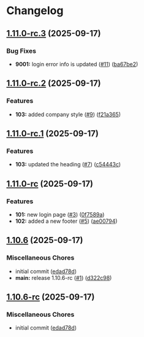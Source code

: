 # Changelog

## [1.11.0-rc.3](https://github.com/joepaulk/release-please-demo-prerelease/compare/v1.11.0-rc.2...v1.11.0-rc.3) (2025-09-17)


### Bug Fixes

* **9001:** login error info is updated ([#11](https://github.com/joepaulk/release-please-demo-prerelease/issues/11)) ([ba67be2](https://github.com/joepaulk/release-please-demo-prerelease/commit/ba67be2b2d78e1b5f9fc526306ed2412cde8fcb8))

## [1.11.0-rc.2](https://github.com/joepaulk/release-please-demo-prerelease/compare/v1.11.0-rc.1...v1.11.0-rc.2) (2025-09-17)


### Features

* **103:** added company style ([#9](https://github.com/joepaulk/release-please-demo-prerelease/issues/9)) ([f21a365](https://github.com/joepaulk/release-please-demo-prerelease/commit/f21a36598c3140ddde6b6cfcdc6b3f62b0a046dd))

## [1.11.0-rc.1](https://github.com/joepaulk/release-please-demo-prerelease/compare/v1.11.0-rc...v1.11.0-rc.1) (2025-09-17)


### Features

* **103:** updated the heading ([#7](https://github.com/joepaulk/release-please-demo-prerelease/issues/7)) ([c54443c](https://github.com/joepaulk/release-please-demo-prerelease/commit/c54443c484ad6d386c450032d85faeac5af4e2fc))

## [1.11.0-rc](https://github.com/joepaulk/release-please-demo-prerelease/compare/v1.10.6...v1.11.0-rc) (2025-09-17)


### Features

* **101:** new login page ([#3](https://github.com/joepaulk/release-please-demo-prerelease/issues/3)) ([0f7589a](https://github.com/joepaulk/release-please-demo-prerelease/commit/0f7589ab9a4870b07d3e6a472f293572db79445b))
* **102:** added a new footer ([#5](https://github.com/joepaulk/release-please-demo-prerelease/issues/5)) ([ae00794](https://github.com/joepaulk/release-please-demo-prerelease/commit/ae007942bec3bf3c580d61fbf3b97015b4efdc71))

## [1.10.6](https://github.com/joepaulk/release-please-demo-prerelease/compare/v1.10.5...v1.10.6) (2025-09-17)


### Miscellaneous Chores

* initial commit ([edad78d](https://github.com/joepaulk/release-please-demo-prerelease/commit/edad78da57a8568f274e779d9854d1f4c9413a5c))
* **main:** release 1.10.6-rc ([#1](https://github.com/joepaulk/release-please-demo-prerelease/issues/1)) ([d322c98](https://github.com/joepaulk/release-please-demo-prerelease/commit/d322c9890ced99418104a6479c93a66666f663f5))

## [1.10.6-rc](https://github.com/joepaulk/release-please-demo-prerelease/compare/v1.10.5...v1.10.6-rc) (2025-09-17)


### Miscellaneous Chores

* initial commit ([edad78d](https://github.com/joepaulk/release-please-demo-prerelease/commit/edad78da57a8568f274e779d9854d1f4c9413a5c))
